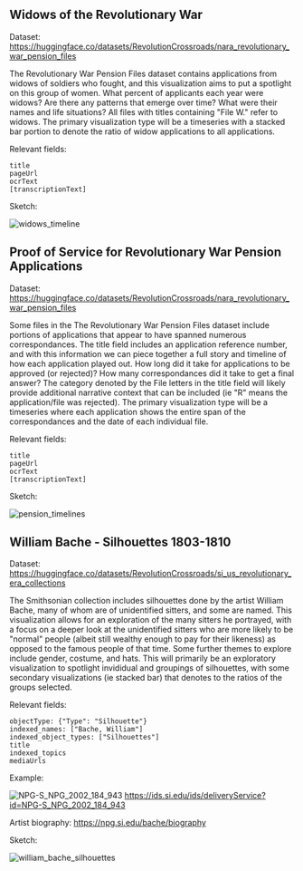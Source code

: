 ## Widows of the Revolutionary War

Dataset: https://huggingface.co/datasets/RevolutionCrossroads/nara_revolutionary_war_pension_files

The Revolutionary War Pension Files dataset contains applications from widows of soldiers who fought, and this visualization aims to put a spotlight on this group of women. What percent of applicants each year were widows? Are there any patterns that emerge over time? What were their names and life situations? All files with titles containing "File W." refer to widows. The primary visualization type will be a timeseries with a stacked bar portion to denote the ratio of widow applications to all applications.

Relevant fields:

```
title
pageUrl
ocrText
[transcriptionText]
```

Sketch:

![widows_timeline](https://github.com/user-attachments/assets/96e1d977-4062-4a56-9280-ab20b744971f)




## Proof of Service for Revolutionary War Pension Applications

Dataset: https://huggingface.co/datasets/RevolutionCrossroads/nara_revolutionary_war_pension_files

Some files in the The Revolutionary War Pension Files dataset include portions of applications that appear to have spanned numerous correspondances. The title field includes an application reference number, and with this information we can piece together a full story and timeline of how each application played out. How long did it take for applications to be approved (or rejected)? How many correspondances did it take to get a final answer? The category denoted by the File letters in the title field will likely provide additional narrative context that can be included (ie "R" means the application/file was rejected). The primary visualization type will be a timeseries where each application shows the entire span of the correspondances and the date of each individual file.

Relevant fields:

```
title
pageUrl
ocrText
[transcriptionText]
```

Sketch:

![pension_timelines](https://github.com/user-attachments/assets/fe6fcb3b-3ebf-4c82-9a1a-b0bb5ac1d2d0)




## William Bache - Silhouettes 1803-1810

Dataset: https://huggingface.co/datasets/RevolutionCrossroads/si_us_revolutionary_era_collections

The Smithsonian collection includes silhouettes done by the artist William Bache, many of whom are of unidentified sitters, and some are named. This visualization allows for an exploration of the many sitters he portrayed, with a focus on a deeper look at the unidentified sitters who are more likely to be "normal" people (albeit still wealthy enough to pay for their likeness) as opposed to the famous people of that time. Some further themes to explore include gender, costume, and hats. This will primarily be an exploratory visualization to spotlight invididual and groupings of silhouettes, with some secondary visualizations (ie stacked bar) that denotes to the ratios of the groups selected.

Relevant fields:

```
objectType: {"Type": "Silhouette"}
indexed_names: ["Bache, William"]
indexed_object_types: ["Silhouettes"]
title
indexed_topics
mediaUrls
```

Example:

![NPG-S_NPG_2002_184_943](https://github.com/user-attachments/assets/12a35e55-8893-4943-a662-a88b4f95cb90)
https://ids.si.edu/ids/deliveryService?id=NPG-S_NPG_2002_184_943

Artist biography: https://npg.si.edu/bache/biography

Sketch:

![william_bache_silhouettes](https://github.com/user-attachments/assets/5c7e1fcb-7a5a-4635-aaed-c57b33880f2f)

